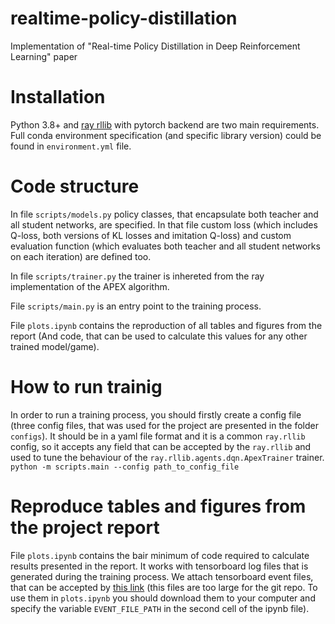 # realtime-policy-distillation
Implementation of "Real-time Policy Distillation in Deep Reinforcement Learning" paper


# Installation

Python 3.8+ and [ray rllib](https://docs.ray.io/en/master/rllib.html) with pytorch backend are two main requirements. Full conda environment specification (and specific library version) could be found in `environment.yml` file. 

# Code structure

In file `scripts/models.py` policy classes, that encapsulate both teacher and all student networks, are specified. In that file custom loss (which includes Q-loss, both versions of KL losses and imitation Q-loss) and custom evaluation function (which evaluates both teacher and all student networks on each iteration) are defined too. 

In file `scripts/trainer.py` the trainer is inhereted from the ray implementation of the APEX algorithm.

File `scripts/main.py` is an entry point to the training process.

File `plots.ipynb` contains the reproduction of all tables and figures from the report (And code, that can be used to calculate this values for any other trained model/game).

# How to run trainig

In order to run a training process, you should firstly create a config file (three config files, that was used for the project are presented in the folder `configs`). It should be in a yaml file format and it is a common `ray.rllib` config, so it accepts any field that can be accepted by the `ray.rllib` and used to tune the behaviour of the `ray.rllib.agents.dqn.ApexTrainer` trainer.
```python -m scripts.main --config path_to_config_file```

# Reproduce tables and figures from the project report

File `plots.ipynb` contains the bair minimum of code required to calculate results presented in the report. It works with tensorboard log files that is generated during the training process. We attach tensorboard event files, that can be accepted by [this link](https://drive.google.com/drive/folders/1uyWwqtgKi_sMvkWF6YDKVl_TsqW035bu?usp=sharing) (this files are too large for the git repo. To use them in `plots.ipynb` you should download them to your computer and specify the variable `EVENT_FILE_PATH` in the second cell of the ipynb file). 
